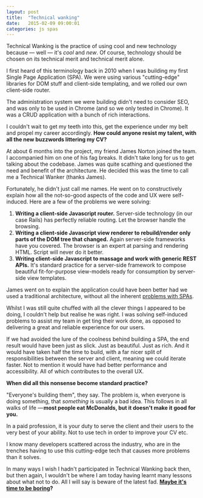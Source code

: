 ```yaml
---
layout: post
title:  "Technical wanking"
date:   2015-02-09 09:00:01
categories: js spas
---
```


Technical Wanking is the practice of using cool and new technology because &mdash; well &mdash; it's *cool* and *new*. Of course, technology should be chosen on its technical merit and technical merit alone.

I first heard of this terminology back in 2010 when I was building my first Single Page Application (SPA). We were using various "cutting-edge" libraries for DOM stuff and client-side templating, and we rolled our own client-side router.

The administration system we were building didn't need to consider SEO, and was only to be used in Chrome (and so we only tested in Chrome). It was a CRUD application with a bunch of rich interactions.

I couldn't wait to get my teeth into this, get the experience under my belt and propel my career accordingly. **How could anyone resist my talent, with all the new buzzwords littering my CV?**

At about 6 months into the project, my friend James Norton joined the team. I accompanied him on one of his fag breaks. It didn't take long for us to get talking about the codebase. James was quite scathing and questioned the need and benefit of the architecture. He decided this was the time to call me a Technical Wanker (thanks James).

Fortunately, he didn't just call me names. He went on to constructively explain how all the not-so-good aspects of the code and UX were self-induced. Here are a few of the problems we were solving:

1. **Writing a client-side Javascript router.** Server-side technology (in our case Rails) has perfectly reliable routing. Let the browser handle the browsing.
2. **Writing a client-side Javascript view renderer to rebuild/render only parts of the DOM tree that changed.** Again server-side frameworks have you covered. The browser is an expert at parsing and rendering HTML. Script will never do it better.
3. **Writing client-side Javascript to massage and work with generic REST APIs.** It's standard practice for a server-side framework to compose beautiful fit-for-purpose view-models ready for consumption by server-side view templates.

James went on to explain the application could have been better had we used a traditional architecture, without all the inherent [problems with SPAs](/articles/the-disadvantages-of-single-page-applications/).

Whilst I was still quite chuffed with all the clever things I appeared to be doing, I couldn't help but realise he was right. I was solving self-induced problems to assist my team in get ting their work done, as opposed to delivering a great and reliable experience for our users.

If we had avoided the lure of the coolness behind building a SPA, the end result would have been just as slick. Just as beautiful. Just as rich. And it would have taken half the time to build, with a far nicer split of responsibilities between the server and client, meaning we could iterate faster. Not to mention it would have had better performance and accessibility. All of which contributes to the overall UX.

**When did all this nonsense become standard practice?**

"Everyone's building them", they say. The problem is, when everyone is doing something, that *something* is usually a bad idea. This follows in all walks of life &mdash; **most people eat McDonalds, but it doesn't make it good for you.**

In a paid profession, it is your duty to serve the client and their users to the very best of your ability. Not to use tech in order to improve your CV etc.

I know many developers scattered across the industry, who are in the trenches having to use this cutting-edge tech that causes more problems than it solves.

In many ways I wish I hadn't participated in Technical Wanking back then, but then again, I wouldn't be where I am today having learnt many lessons about what not to do. All I will say is beware of the latest fad. **[Maybe it's time to be boring](/articles//the-boring-front-end-developer/)?**
